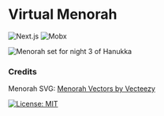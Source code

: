 # Virtual Menorah
![Next.js](https://img.shields.io/badge/next%20js-000000?style=for-the-badge&logo=nextdotjs&logoColor=white) ![Mobx](https://img.shields.io/badge/MobX-FF9955.svg?style=for-the-badge&logo=MobX&logoColor=white)

![Menorah set for night 3 of Hanukka](https://github.com/user-attachments/assets/cde036e6-e01b-4219-9ec7-9526a2746555)

### Credits

Menorah SVG: <a href="https://www.vecteezy.com/free-vector/menorah">Menorah Vectors by Vecteezy</a>

[![License: MIT](https://img.shields.io/badge/License-MIT-yellow.svg)](https://opensource.org/licenses/MIT)
